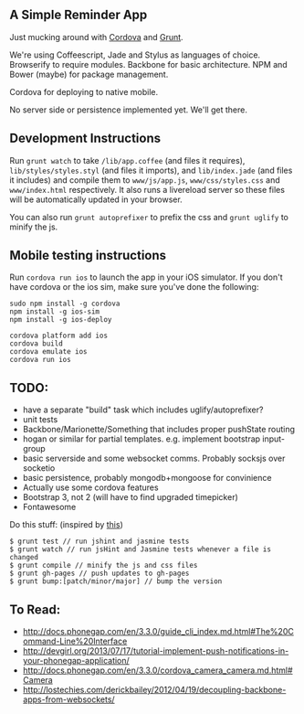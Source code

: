 ## A Simple Reminder App

Just mucking around with [Cordova](http://cordova.apache.org/) and [Grunt](http://gruntjs.com/).

We're using Coffeescript, Jade and Stylus as languages of choice. Browserify to require modules. Backbone for basic architecture. NPM and Bower (maybe) for package management.

Cordova for deploying to native mobile.

No server side or persistence implemented yet. We'll get there.


## Development Instructions

Run `grunt watch` to take `/lib/app.coffee` (and files it requires), `lib/styles/styles.styl` (and files it imports), and `lib/index.jade` (and files it includes) and compile them to `www/js/app.js`, `www/css/styles.css` and `www/index.html` respectively. It also runs a livereload server so these files will be automatically updated in your browser.

You can also run `grunt autoprefixer` to prefix the css and `grunt uglify` to minify the js.


## Mobile testing instructions

Run `cordova run ios` to launch the app in your iOS simulator. If you don't have cordova or the ios sim, make sure you've done the following:

```
sudo npm install -g cordova
npm install -g ios-sim
npm install -g ios-deploy
 
cordova platform add ios
cordova build
cordova emulate ios
cordova run ios
```


## TODO:

- have a separate "build" task which includes uglify/autoprefixer?
- unit tests
- Backbone/Marionette/Something that includes proper pushState routing
- hogan or similar for partial templates. e.g. implement bootstrap input-group
- basic serverside and some websocket comms. Probably socksjs over socketio
- basic persistence, probably mongodb+mongoose for convinience
- Actually use some cordova features
- Bootstrap 3, not 2 (will have to find upgraded timepicker)
- Fontawesome

Do this stuff: (inspired by [this](https://github.com/bertrand-caron/bootstrap-timepicker))
```
$ grunt test // run jshint and jasmine tests
$ grunt watch // run jsHint and Jasmine tests whenever a file is changed
$ grunt compile // minify the js and css files
$ grunt gh-pages // push updates to gh-pages
$ grunt bump:[patch/minor/major] // bump the version
```

## To Read:

- http://docs.phonegap.com/en/3.3.0/guide_cli_index.md.html#The%20Command-Line%20Interface
- http://devgirl.org/2013/07/17/tutorial-implement-push-notifications-in-your-phonegap-application/
- http://docs.phonegap.com/en/3.3.0/cordova_camera_camera.md.html#Camera
- http://lostechies.com/derickbailey/2012/04/19/decoupling-backbone-apps-from-websockets/


